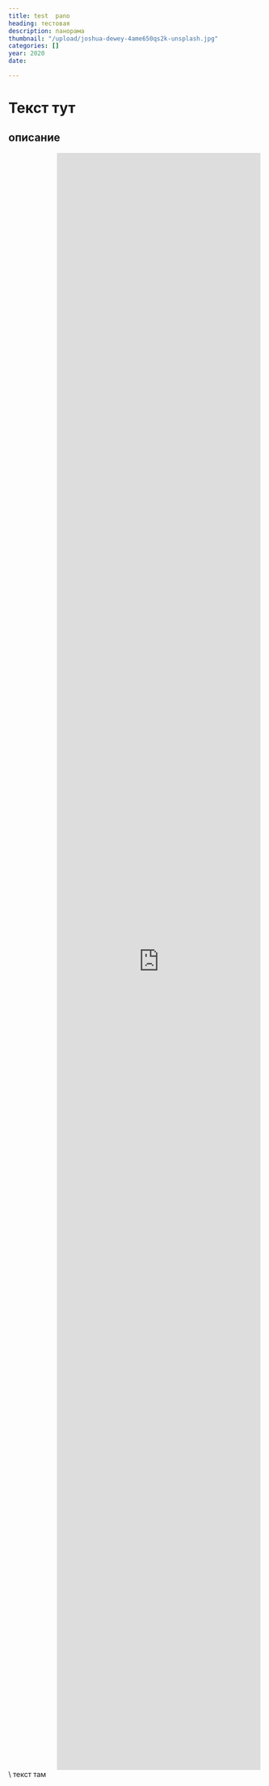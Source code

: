 ```yaml
---
title: test  pano
heading: тестовая
description: панорама
thumbnail: "/upload/joshua-dewey-4ame650qs2k-unsplash.jpg"
categories: []
year: 2020
date: 

---
```

# Текст тут
<div>
<h2>
    <!-- пишите описание тут -->
    описание
</h2>
<iframe src="http://hi360v.com/other/painters/jagminas/" frameborder="0" scrolling="no" style="height: 80vh; width: 80%; margin: 0 10vw" allowfullscreen="true" webkitallowfullscreen="true" mozallowfullscreen="true"></iframe>
</div>
\
текст там